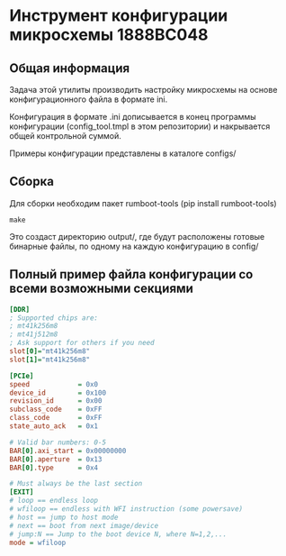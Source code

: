 # Инструмент конфигурации микросхемы 1888ВС048

## Общая информация

Задача этой утилиты производить настройку микросхемы на основе конфигурационного файла в формате ini. 

Конфигурация в формате .ini дописывается в конец программы конфигурации (config_tool.tmpl в этом репозитории) и накрывается общей контрольной суммой.

Примеры конфигурации представлены в каталоге configs/


## Сборка

Для сборки необходим пакет rumboot-tools (pip install rumboot-tools)
```
make
```

Это создаст директорию output/, где будут расположены готовые бинарные файлы, по одному на каждую конфигурацию в config/

## Полный пример файла конфигурации со всеми возможными секциями

```ini
[DDR]
; Supported chips are:
; mt41k256m8
; mt41j512m8
; Ask support for others if you need
slot[0]="mt41k256m8"
slot[1]="mt41k256m8"

[PCIe]
speed            = 0x0
device_id        = 0x100
revision_id      = 0x00
subclass_code    = 0xFF
class_code       = 0xFF
state_auto_ack   = 0x1

# Valid bar numbers: 0-5
BAR[0].axi_start = 0x00000000
BAR[0].aperture  = 0x13
BAR[0].type      = 0x4

# Must always be the last section
[EXIT]
# loop == endless loop
# wfiloop == endless with WFI instruction (some powersave)
# host == jump to host mode
# next == boot from next image/device
# jump:N == Jump to the boot device N, where N=1,2,...
mode = wfiloop

```